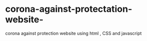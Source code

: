 # corona-against-protectation-website-
corona against protection website  using html , CSS and javascript
